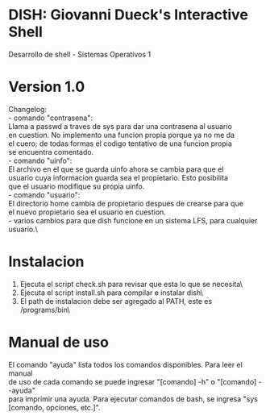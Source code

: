 # DISH: Giovanni Dueck's Interactive Shell
Desarrollo de shell - Sistemas Operativos 1

# Version 1.0
Changelog:\
    - comando "contrasena":\
        Llama a passwd a traves de sys para dar una contrasena al usuario\
        en cuestion. No implemento una funcion propia porque ya no me da\
        el cuero; de todas formas el codigo tentativo de una funcion propia\
        se encuentra comentado.\
    - comando "uinfo":\
        El archivo en el que se guarda uinfo ahora se cambia para que el\
        usuario cuya informacion guarda sea el propietario. Esto posibilita\
        que el usuario modifique su propia uinfo.\
    - comando "usuario":\
        El directorio home cambia de propietario despues de crearse para que\
        el nuevo propietario sea el usuario en cuestion.\
    - varios cambios para que dish funcione en un sistema LFS, para cualquier\
        usuario.\

# Instalacion
1. Ejecuta el script check.sh para revisar que esta lo que se necesita\
2. Ejecuta el script install.sh para compilar e instalar dish\
3. El path de instalacion debe ser agregado al PATH, este es /programs/bin\

# Manual de uso
El comando "ayuda" lista todos los comandos disponibles. Para leer el manual\
de uso de cada comando se puede ingresar "[comando] -h" o "[comando] --ayuda"\
para imprimir una ayuda. Para ejecutar comandos de bash, se ingresa "sys\
[comando, opciones, etc.]".